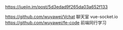 https://juejin.im/post/5d3edad9f265da03a652f133

https://github.com/wuyawei/Vchat 聊天室 vue-socket.io
https://github.com/wuyawei/fe-code  前端同行学习
